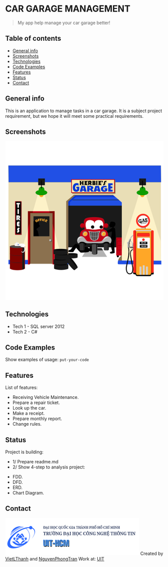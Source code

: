 # CAR GARAGE MANAGEMENT
> My app help manage your car garage better! 

## Table of contents
* [General info](#general-info)
* [Screenshots](#screenshots)
* [Technologies](#technologies)
* [Code Examples](#Code-Examples)
* [Features](#features)
* [Status](#status)
* [Contact](#contact)

## General info
This is an application to manage tasks in a car garage. 
It is a subject project requirement, but we hope it will meet some practical requirements.

## Screenshots
![Example screenshot](./car.jpg)

## Technologies
* Tech 1 - SQL server 2012
* Tech 2 - C#

## Code Examples
Show examples of usage:
`put-your-code`

## Features
List of features:
* Receiving Vehicle Maintenance.
* Prepare a repair ticket.
* Look up the car.
* Make a receipt.
* Prepare monthly report.
* Change rules.

## Status
Project is building:
* 1/ Prepare readme.md
* 2/ Show 4-step to analysis project:
 - FDD.
 - DFD.
 - ERD.
 - Chart Diagram.

## Contact
![uit](./picture.png)
Created by [VietLThanh](https://www.facebook.com/thanhviet.loe)
and [NguyenPhongTran](https://www.facebook.com/rickyta.0)
Work at: [UIT](https://www.uit.edu.vn/)

